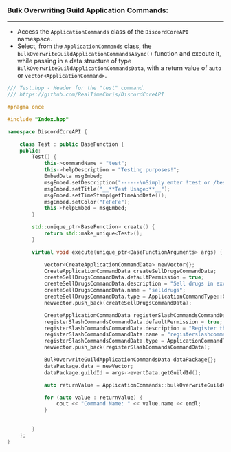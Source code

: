 
### **Bulk Overwriting Guild Application Commands:**
---
- Access the `ApplicationCommands` class of the `DiscordCoreAPI` namespace.
- Select, from the `ApplicationCommands` class, the `bulkOverwriteGuildApplicationCommandsAsync()` function and execute it, while passing in a data structure of type `BulkOverwriteGuildApplicationCommandsData`, with a return value of `auto` or `vector<ApplicationCommand>`.

```cpp
/// Test.hpp - Header for the "test" command.
/// https://github.com/RealTimeChris/DiscordCoreAPI

#pragma once

#include "Index.hpp"

namespace DiscordCoreAPI {

	class Test : public BaseFunction {
	public:
		Test() {
			this->commandName = "test";
			this->helpDescription = "Testing purposes!";
			EmbedData msgEmbed;
			msgEmbed.setDescription("------\nSimply enter !test or /test!\n------");
			msgEmbed.setTitle("__**Test Usage:**__");
			msgEmbed.setTimeStamp(getTimeAndDate());
			msgEmbed.setColor("FeFeFe");
			this->helpEmbed = msgEmbed;
		}

		std::unique_ptr<BaseFunction> create() {
			return std::make_unique<Test>();
		}

		virtual void execute(unique_ptr<BaseFunctionArguments> args) {

			vector<CreateApplicationCommandData> newVector{};
			CreateApplicationCommandData createSellDrugsCommandData;
			createSellDrugsCommandData.defaultPermission = true;
			createSellDrugsCommandData.description = "Sell drugs in exchange for some currency!";
			createSellDrugsCommandData.name = "selldrugs";
			createSellDrugsCommandData.type = ApplicationCommandType::CHAT_INPUT;
			newVector.push_back(createSellDrugsCommandData);

			CreateApplicationCommandData registerSlashCommandsCommandData;
			registerSlashCommandsCommandData.defaultPermission = true;
			registerSlashCommandsCommandData.description = "Register the programmatically designated slash commands.";
			registerSlashCommandsCommandData.name = "registerslashcommands";
			registerSlashCommandsCommandData.type = ApplicationCommandType::CHAT_INPUT;
			newVector.push_back(registerSlashCommandsCommandData);

			BulkOverwriteGuildApplicationCommandsData dataPackage{};
			dataPackage.data = newVector;
			dataPackage.guildId = args->eventData.getGuildId();

			auto returnValue = ApplicationCommands::bulkOverwriteGuildApplicationCommandsAsync(dataPackage).get();

			for (auto value : returnValue) {
				cout << "Command Name: " << value.name << endl;
			}

			
		}
	};
}
```
